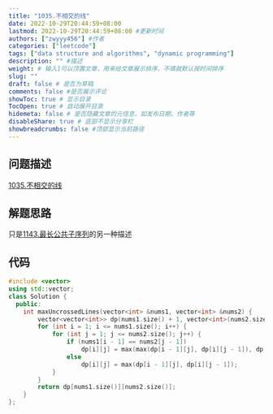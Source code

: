 ```yaml
---
title: "1035.不相交的线"
date: 2022-10-29T20:44:59+08:00
lastmod: 2022-10-29T20:44:59+08:00 #更新时间
authors: ["zwyyy456"] #作者
categories: ["leetcode"]
tags: ["data structure and algorithms", "dynamic programming"]
description: "" #描述
weight: # 输入1可以顶置文章，用来给文章展示排序，不填就默认按时间排序
slug: ""
draft: false # 是否为草稿
comments: false #是否展示评论
showToc: true # 显示目录
TocOpen: true # 自动展开目录
hidemeta: false # 是否隐藏文章的元信息，如发布日期、作者等
disableShare: true # 底部不显示分享栏
showbreadcrumbs: false #顶部显示当前路径
---
```

## 问题描述
[1035.不相交的线](https://leetcode.cn/problems/uncrossed-lines/)

## 解题思路
只是[1143.最长公共子序列](https://zwyyy456.vercel.app/zh/posts/tech/1143.longest-common-subsequence/)的另一种描述

## 代码
```cpp
#include <vector>
using std::vector;
class Solution {
  public:
    int maxUncrossedLines(vector<int> &nums1, vector<int> &nums2) {
        vector<vector<int>> dp(nums1.size() + 1, vector<int>(nums2.size() + 1, 0));
        for (int i = 1; i <= nums1.size(); i++) {
            for (int j = 1; j <= nums2.size(); j++) {
                if (nums1[i - 1] == nums2[j - 1])
                    dp[i][j] = max(max(dp[i - 1][j], dp[i][j - 1]), dp[i - 1][j - 1] + 1);
                else
                    dp[i][j] = max(dp[i - 1][j], dp[i][j - 1]);
            }
        }
        return dp[nums1.size()][nums2.size()];
    }
};
```

